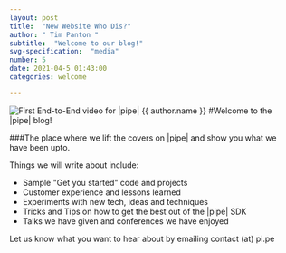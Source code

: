 ```yaml
---
layout: post
title:  "New Website Who Dis?"
author: " Tim Panton "
subtitle:  "Welcome to our blog!"
svg-specification:  "media"
number: 5
date: 2021-04-5 01:43:00
categories: welcome

---
```

![First End-to-End video for |pipe| ](/pipe/assets/images/mess.jpg)
{{ author.name }}
#Welcome to the |pipe| blog!

###The place where we lift the covers on |pipe| and show you what we have been upto.

Things we will write about include:
* Sample "Get you started" code and projects
* Customer experience and lessons learned
* Experiments with new tech, ideas and techniques
* Tricks and Tips on how to get the best out of the |pipe| SDK
* Talks we have given and conferences we have enjoyed

Let us know what you want to hear about by emailing contact (at) pi.pe 